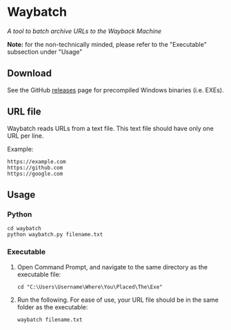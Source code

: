 # Waybatch

*A tool to batch archive URLs to the Wayback Machine*

**Note:** for the non-technically minded, please refer to the "Executable" subsection under "Usage"

## Download

See the GitHub [releases](https://github.com/norrisng/waybatch/releases) page for precompiled Windows binaries (i.e. EXEs).

## URL file

Waybatch reads URLs from a text file. This text file should have only one URL per line.

Example:
```
https://example.com
https://github.com
https://google.com
```

## Usage

### Python

```shell
cd waybatch
python waybatch.py filename.txt
```

### Executable

1. Open Command Prompt, and navigate to the same directory as the executable file:

    ```
    cd "C:\Users\Username\Where\You\Placed\The\Exe"   
    ```

2. Run the following. For ease of use, your URL file should be in the same folder as the executable:
    ```
    waybatch filename.txt
    ```